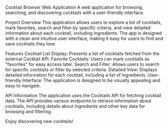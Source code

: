 Cocktail Browser Web Application
A web application for browsing, searching, and discovering cocktails with a user-friendly interface.

Project Overview
This application allows users to explore a list of cocktails, mark favorites, search and filter by specific criteria, and view detailed information about each cocktail, including ingredients. The app is designed with a clean and intuitive user interface, making it easy for users to find and save cocktails they love.

Features
Cocktail List Display: Presents a list of cocktails fetched from the external Cocktail API.
Favorite Cocktails: Users can mark cocktails as "favorites" for easy access later.
Search and Filter: Allows users to search for specific cocktails or filter by selected criteria.
Detailed View: Displays detailed information for each cocktail, including a list of ingredients.
User-friendly Interface: The application is designed to be visually appealing and easy to navigate.

API Information
The application uses the Cocktails API for fetching cocktail data. The API provides various endpoints to retrieve information about cocktails, including details about ingredients and other key data for browsing and filtering.

Enjoy discovering new cocktails!
